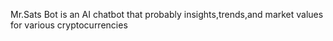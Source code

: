  Mr.Sats Bot is an AI chatbot that probably insights,trends,and market values for various cryptocurrencies 
